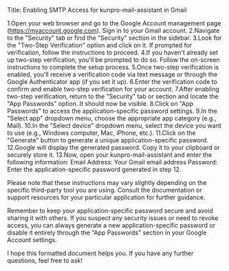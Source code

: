 Title: Enabling SMTP Access for kunpro-mail-assistant in Gmail

1.Open your web browser and go to the Google Account management page (https://myaccount.google.com). Sign in to your Gmail account.
2.Navigate to the "Security" tab or find the "Security" section in the sidebar.
3.Look for the "Two-Step Verification" option and click on it. If prompted for verification, follow the instructions to proceed.
4.If you haven't already set up two-step verification, you'll be prompted to do so. Follow the on-screen instructions to complete the setup process.
5.Once two-step verification is enabled, you'll receive a verification code via text message or through the Google Authenticator app (if you set it up).
6.Enter the verification code to confirm and enable two-step verification for your account.
7.After enabling two-step verification, return to the "Security" tab or section and locate the "App Passwords" option. It should now be visible.
8.Click on "App Passwords" to access the application-specific password settings.
9.In the "Select app" dropdown menu, choose the appropriate app category (e.g., Mail).
10.In the "Select device" dropdown menu, select the device you want to use (e.g., Windows computer, Mac, iPhone, etc.).
11.Click on the "Generate" button to generate a unique application-specific password.
12.Google will display the generated password. Copy it to your clipboard or securely store it.
13.Now, open your kunpro-mail-assistant and enter the following information:
   Email Address: Your Gmail email address
   Password: Enter the application-specific password generated in step 12.
   
Please note that these instructions may vary slightly depending on the specific third-party tool you are using. Consult the documentation or support resources for your particular application for further guidance.

Remember to keep your application-specific password secure and avoid sharing it with others. If you suspect any security issues or need to revoke access, you can always generate a new application-specific password or disable it entirely through the "App Passwords" section in your Google Account settings.

I hope this formatted document helps you. If you have any further questions, feel free to ask!